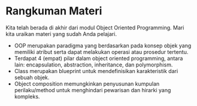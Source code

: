 # Rangkuman Materi

Kita telah berada di akhir dari modul Object Oriented Programming. Mari kita uraikan materi yang sudah Anda pelajari.

* OOP merupakan paradigma yang berdasarkan pada konsep objek yang memiliki atribut serta dapat melakukan operasi atau prosedur tertentu.
* Terdapat 4 \(empat\) pilar dalam object oriented programming, antara lain: encapsulation, abstraction, inheritance, dan polymorphism.
* Class merupakan blueprint untuk mendefinisikan karakteristik dari sebuah objek.
* Object composition memungkinkan penyusunan kumpulan perilaku/method untuk menghindari pewarisan dan hirarki yang kompleks.

